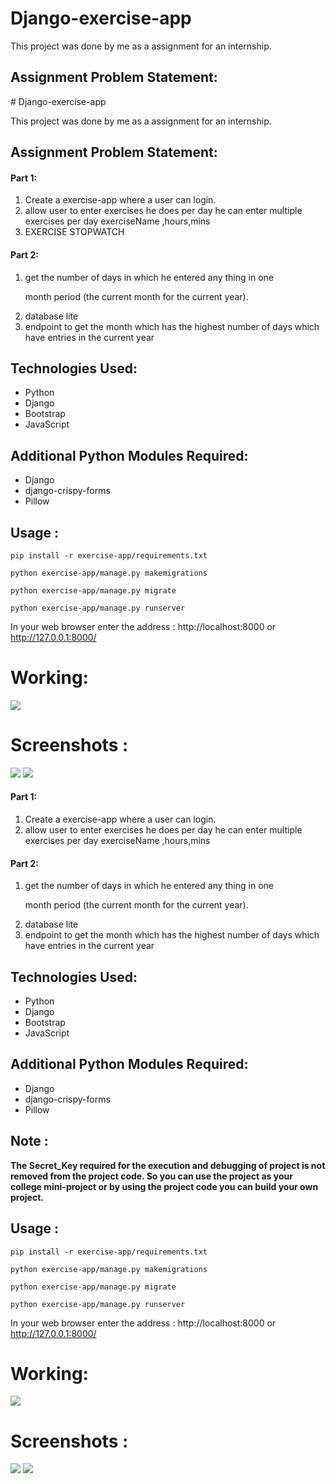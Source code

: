# Django-exercise-app      

This project was done by me as a assignment for an internship.

<h2>Assignment Problem Statement:</h2>
# Django-exercise-app      

This project was done by me as a assignment for an internship.

<h2>Assignment Problem Statement:</h2>

<h4>Part 1:</h4>
<ol>
    <li>Create a exercise-app where a user can login.</li>
    <li>allow user to enter exercises he does per day he can enter multiple exercises per day exerciseName ,hours,mins </li>
    <li>EXERCISE STOPWATCH</li>
</ol>

<h4>Part 2:</h4>
<ol>
     <li>get the number of days in which he entered any thing in one

month period (the current month for the current year).</li>
     <li>database lite</li>
     <li>endpoint to get the month which has the highest number of days which have entries in the current year</li>
</ol>
    
<h2>Technologies Used:</h2>
<ul>
    <li>Python</li>
    <li>Django</li>
    <li>Bootstrap</li>
    <li>JavaScript</li>
</ul>
    
<h2>Additional Python Modules Required:</h2>
<ul>
    <li>Django</li>
    <li>django-crispy-forms</li>
    <li>Pillow</li>
</ul>
  

<h2>Usage :</h2>

    pip install -r exercise-app/requirements.txt

    python exercise-app/manage.py makemigrations

    python exercise-app/manage.py migrate

    python exercise-app/manage.py runserver
    
   In your web browser enter the address : http://localhost:8000 or http://127.0.0.1:8000/

# Working:
<img src="https://raw.githubusercontent.com/AhmedAzzam2/exercise-app/main/screenshot/1.png" >

# Screenshots : 
<img src="https://raw.githubusercontent.com/AhmedAzzam2/exercise-app/main/screenshot/2.png"  >
<img src="https://raw.githubusercontent.com/AhmedAzzam2/exercise-app/main/screenshot/3.png"  >


<h4>Part 1:</h4>
<ol>
    <li>Create a exercise-app where a user can login.</li>
    <li>allow user to enter exercises he does per day he can enter multiple exercises per day exerciseName ,hours,mins </li>
</ol>

<h4>Part 2:</h4>
<ol>
     <li>get the number of days in which he entered any thing in one

month period (the current month for the current year).</li>
     <li>database lite</li>
     <li>endpoint to get the month which has the highest number of days which have entries in the current year</li>
</ol>
    
<h2>Technologies Used:</h2>
<ul>
    <li>Python</li>
    <li>Django</li>
    <li>Bootstrap</li>
    <li>JavaScript</li>
</ul>
    
<h2>Additional Python Modules Required:</h2>
<ul>
    <li>Django</li>
    <li>django-crispy-forms</li>
    <li>Pillow</li>
</ul>
  
<h2>Note :</h2>

<b>The Secret_Key required for the execution and debugging of project is not removed from the project code. So you can use the project as your college mini-project or by using the project code you can build your own project.</b>

<h2>Usage :</h2>

    pip install -r exercise-app/requirements.txt

    python exercise-app/manage.py makemigrations

    python exercise-app/manage.py migrate

    python exercise-app/manage.py runserver
    
   In your web browser enter the address : http://localhost:8000 or http://127.0.0.1:8000/

# Working:
<img src="https://raw.githubusercontent.com/AhmedAzzam2/exercise-app/main/screenshot/1.png" >

# Screenshots : 
<img src="https://raw.githubusercontent.com/AhmedAzzam2/exercise-app/main/screenshot/2.png"  >
<img src="https://raw.githubusercontent.com/AhmedAzzam2/exercise-app/main/screenshot/3.png"  >


